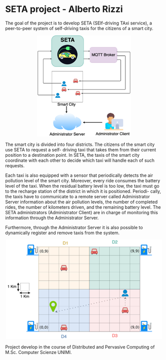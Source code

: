 # SETA project - Alberto Rizzi

The goal of the project is to develop SETA (SElf-driving TAxi service), a peer-to-peer system of self-driving taxis for
the citizens of a smart city.

<p align="center">
    <img src="assets/seta.png" alt="Image" width="300"/>
</p>

The smart city is divided into four districts. The citizens of the smart city use SETA to request a self- driving taxi
that takes them from their current position to a destination point. In SETA, the taxis of the smart city coordinate with
each other to decide which taxi will handle each of such requests.

Each taxi is also equipped with a sensor that periodically detects the air pollution level of the smart city. Moreover,
every ride consumes the battery level of the taxi. When the residual battery level is too low, the taxi must go to the
recharge station of the district in which it is positioned. Periodi- cally, the taxis have to communicate to a remote
server called Administrator Server information about the air pollution levels, the number of completed rides, the number
of kilometers driven, and the remaining battery level. The SETA administrators (Administrator Client) are in charge of
monitoring this information through the Administrator Server.

Furthermore, through the Administrator Server it is also possible to dynamically register and remove taxis from the
system.

<p align="center">
    <img src="assets/smart-city-rep.png" alt="Image" width="500"/>
</p>

Project develop in the course of Distributed and Pervasive Computing of M.Sc. Computer Scienze UNIMI.